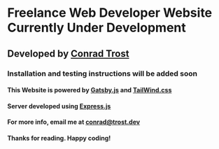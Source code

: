 # Freelance Web Developer Website Currently Under Development

## Developed by [Conrad Trost](https://github.com/retro1967])

### Installation and testing instructions will be added soon

#### This Website is powered by [Gatsby.js](https://gatsbyjs.com) and [TailWind.css](https://tailwindcss.com)
#### Server developed using [Express.js](https://expressjs.com)

#### For more info, email me at [conrad@trost.dev](mailto:conrad@trost.dev)

#### Thanks for reading. Happy coding!